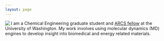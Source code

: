 ```yaml
---
layout: page
---
```


<img align="left" src="{{ site.url }}/assets/professional_wes1.jpg" hscpace="40">

I am a Chemical Engineering graduate student and [ARCS fellow](http://seattlearcsfoundation.org/) at the University of Washington. My work involves using molecular dynamics (MD) engines to develop insight into biomedical and energy related materials. 
